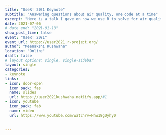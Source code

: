 ```yaml
---
title: "UseR! 2021 Keynote"
subtitle: "Answering questions about air quality, one code at a time"
excerpt: "Here is a talk I gave on how we use R to solve for air quality data analysis."
date: 2021-07-06
# date_end: "2021-01-13"
show_post_time: false
event: "UseR! 2021"
event_url: https://user2021.r-project.org/
author: "Meenakshi Kushwaha"
location: "Online"
draft: false
# layout options: single, single-sidebar
layout: single
categories:
- keynote
links:
- icon: door-open
  icon_pack: fas
  name: slides
  url: https://user2021kushwaha.netlify.app/#1
- icon: youtube
  icon_pack: fab
  name: video
  url: https://www.youtube.com/watch?v=Hhw18gUyhy0
  
  
---
```


